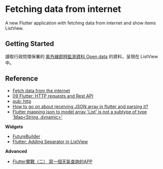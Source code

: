# Fetching data from internet

A new Flutter application with fetching data from internet and show items ListView.

## Getting Started

讀取行政院環保署的 [紫外線即時監測資料 Open data](http://opendata.epa.gov.tw/webapi/Data/UV/?format=json) 的資料，呈現在 ListView 中。

## Reference

- [Fetch data from the internet](https://flutter.dev/docs/cookbook/networking/fetch-data)
- [09 Flutter: HTTP requests and Rest API](https://kodestat.gitbook.io/flutter/flutter-http-requests-and-rest-api)
- [pub: http](https://pub.dev/packages/http#-readme-tab-)
- [How to go on about receiving JSON array in flutter and parsing it?
](https://stackoverflow.com/questions/52575602/how-to-go-on-about-receiving-json-array-in-flutter-and-parsing-it)
- [Flutter mapping json to model array 'List<dynamic>' is not a subtype of type 'Map<String, dynamic>'](https://stackoverflow.com/questions/55091214/flutter-mapping-json-to-model-array-listdynamic-is-not-a-subtype-of-type-ma)

**Widgets**
- [FutureBuilder](https://api.flutter.dev/flutter/widgets/FutureBuilder-class.html)
- [Flutter: Adding Separator in ListView](https://medium.com/flutter-community/flutter-adding-separator-in-listview-c501fe568c76)

**Advanced**
- [Flutter實戰（二） 寫一個天氣查詢的APP](https://www.itread01.com/content/1546099984.html)
